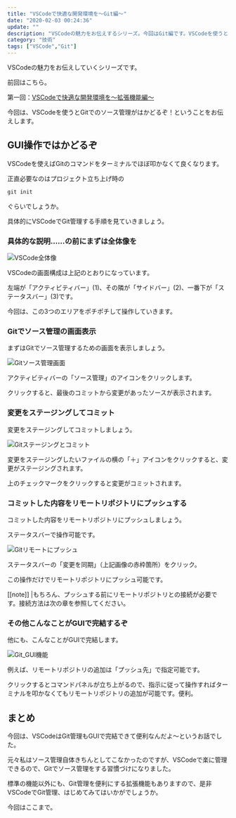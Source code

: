 ```yaml
---
title: "VSCodeで快適な開発環境を～Git編～"
date: "2020-02-03 00:24:36"
update: ""
description: "VSCodeの魅力をお伝えするシリーズ。今回はGit編です。VSCodeを使うと、Git管理もGUI操作で完結して便利です。"
category: "技術"
tags: ["VSCode","Git"]
---
```


VSCodeの魅力をお伝えしていくシリーズです。

前回はこちら。

第一回：[VSCodeで快適な開発環境を～拡張機能編～](../../vscode-install-extension)

今回は、VSCodeを使うとGitでのソース管理がはかどるぞ！ということをお伝えします。

## GUI操作ではかどるぞ

VSCodeを使えばGitのコマンドをターミナルでほぼ叩かなくて良くなります。

正直必要なのはプロジェクト立ち上げ時の

```powershell
git init
```

ぐらいでしょうか。

具体的にVSCodeでGit管理する手順を見ていきましょう。

### 具体的な説明……の前にまずは全体像を

![VSCode全体像](img/2020-02-02/vscode_git0.png "vscode_git0.png")

VSCodeの画面構成は上記のとおりになっています。

左端が「アクティビティバー」(1)、その隣が「サイドバー」(2)、一番下が「ステータスバー」(3)です。

今回は、この3つのエリアをポチポチして操作していきます。

### Gitでソース管理の画面表示

まずはGitでソース管理するための画面を表示しましょう。

![Gitソース管理画面](img/2020-02-02/vscode_git1.png "vscode_git1.png")

アクティビティバーの「ソース管理」のアイコンをクリックします。

クリックすると、最後のコミットから変更があったソースが表示されます。

### 変更をステージングしてコミット

変更をステージングしてコミットしましょう。

![Gitステージングとコミット](img/2020-02-02/vscode_git2.png "vscode_git2.png")

変更をステージングしたいファイルの横の「＋」アイコンをクリックすると、変更がステージングされます。

上のチェックマークをクリックすると変更がコミットされます。

### コミットした内容をリモートリポジトリにプッシュする

コミットした内容をリモートリポジトリにプッシュしましょう。

ステータスバーで操作可能です。

![Gitリモートにプッシュ](img/2020-02-02/vscode_git3.png "vscode_git3.png")

ステータスバーの「変更を同期」（上記画像の赤枠箇所）をクリック。

この操作だけでリモートリポジトリにプッシュ可能です。

[[note]]
|もちろん、プッシュする前にリモートリポジトリとの接続が必要です。接続方法は次の章を参照してください。

### その他こんなことがGUIで完結するぞ

他にも、こんなことがGUIで完結します。

![Git_GUI機能](img/2020-02-02/vscode_git4.png "vscode_git4.png")

例えば、リモートリポジトリの追加は「プッシュ先」で指定可能です。

クリックするとコマンドパネルが立ち上がるので、指示に従って操作すればターミナルを叩かなくてもリモートリポジトリの追加が可能です。便利。

## まとめ

今回は、VSCodeはGit管理もGUIで完結できて便利なんだよ～というお話でした。

元々私はソース管理自体きちんとしてこなかったのですが、VSCodeで楽に管理できるので、Gitでソース管理をする習慣づけになりました。

標準の機能以外にも、Git管理を便利にする拡張機能もありますので、是非VSCodeでGit管理、はじめてみてはいかがでしょうか。

今回はここまで。
